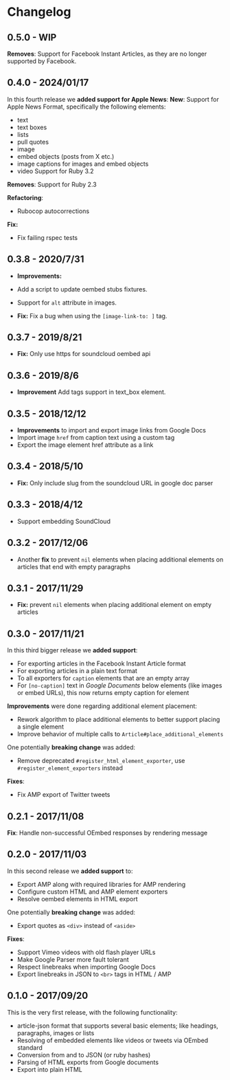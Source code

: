 # Changelog

## 0.5.0 - WIP

**Removes**:
Support for Facebook Instant Articles, as they are no longer supported by Facebook.

## 0.4.0 - 2024/01/17

In this fourth release we **added support for Apple News**:
**New**:
Support for Apple News Format, specifically the following elements:

- text
- text boxes
- lists
- pull quotes
- image
- embed objects (posts from X etc.)
- image captions for images and embed objects
- video
Support for Ruby 3.2

**Removes**:
Support for Ruby 2.3

**Refactoring**:

- Rubocop autocorrections

**Fix:**

- Fix failing rspec tests

## 0.3.8 - 2020/7/31

- **Improvements:**
- Add a script to update oembed stubs fixtures.
- Support for `alt` attribute in images.

- **Fix:** Fix a bug when using the `[image-link-to: ]` tag.

## 0.3.7 - 2019/8/21

- **Fix:** Only use https for soundcloud oembed api

## 0.3.6 - 2019/8/6

- **Improvement** Add tags support in text_box element.

## 0.3.5 - 2018/12/12

- **Improvements** to import and export image links from Google Docs
- Import image `href` from caption text using a custom tag
- Export the image element href attribute as a link

## 0.3.4 - 2018/5/10

- **Fix:** Only include slug from the soundcloud URL in google doc parser

## 0.3.3 - 2018/4/12

- Support embedding SoundCloud

## 0.3.2 - 2017/12/06

- Another **fix** to prevent `nil` elements when placing additional elements on articles that end with empty paragraphs

## 0.3.1 - 2017/11/29

- **Fix:** prevent `nil` elements when placing additional element on empty articles

## 0.3.0 - 2017/11/21

In this third bigger release we **added support**:

- For exporting articles in the Facebook Instant Article format
- For exporting articles in a plain text format
- To all exporters for `caption` elements that are an empty array
- For `[no-caption]` text in _Google Documents_ below elements (like images or embed URLs), this now returns empty caption for element

**Improvements** were done regarding additional element placement:

- Rework algorithm to place additional elements to better support placing a single element
- Improve behavior of multiple calls to `Article#place_additional_elements`

One potentially **breaking change** was added:

- Remove deprecated `#register_html_element_exporter`, use `#register_element_exporters` instead

**Fixes**:

- Fix AMP export of Twitter tweets

## 0.2.1 - 2017/11/08

**Fix**: Handle non-successful OEmbed responses by rendering message

## 0.2.0 - 2017/11/03

In this second release we **added support** to:

- Export AMP along with required libraries for AMP rendering
- Configure custom HTML and AMP element exporters
- Resolve oembed elements in HTML export

One potentially **breaking change** was added:

- Export quotes as `<div>` instead of `<aside>`

**Fixes**:

- Support Vimeo videos with old flash player URLs
- Make Google Parser more fault tolerant
- Respect linebreaks when importing Google Docs
- Export linebreaks in JSON to `<br>` tags in HTML / AMP

## 0.1.0 - 2017/09/20

This is the very first release, with the following functionality:

- article-json format that supports several basic elements; like headings,
  paragraphs, images or lists
- Resolving of embedded elements like videos or tweets via OEmbed standard
- Conversion from and to JSON (or ruby hashes)
- Parsing of HTML exports from Google documents
- Export into plain HTML
